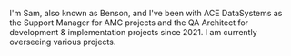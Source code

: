 I'm Sam, also known as Benson, and I've been with ACE DataSystems as the Support Manager for AMC projects and the QA Architect for development & implementation projects since 2021. I am currently overseeing various projects.

<!---
sam-benson/sam-benson is a ✨ special ✨ repository because its `README.md` (this file) appears on your GitHub profile.
You can click the Preview link to take a look at your changes.
--->
